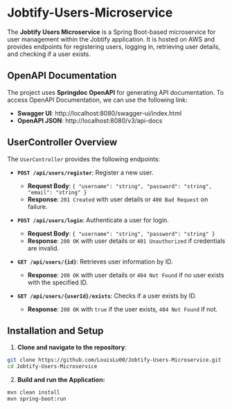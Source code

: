 # Jobtify-Users-Microservice

The **Jobtify Users Microservice** is a Spring Boot-based microservice for user management within the Jobtify application. It is hosted on AWS and provides endpoints for registering users, logging in, retrieving user details, and checking if a user exists.

## OpenAPI Documentation
The project uses **Springdoc OpenAPI** for generating API documentation. To access OpenAPI Documentation, we can use the following link:
- **Swagger UI**: http://localhost:8080/swagger-ui/index.html
- **OpenAPI JSON**: http://localhost:8080/v3/api-docs

## UserController Overview

The `UserController` provides the following endpoints:

- **`POST /api/users/register`**: Register a new user.
    - **Request Body**: `{ "username": "string", "password": "string", "email": "string" }`
    - **Response**: `201 Created` with user details or `400 Bad Request` on failure.

- **`POST /api/users/login`**: Authenticate a user for login.
    - **Request Body**: `{ "username": "string", "password": "string" }`
    - **Response**: `200 OK` with user details or `401 Unauthorized` if credentials are invalid.

- **`GET /api/users/{id}`**: Retrieves user information by ID.
    - **Response**: `200 OK` with user details or `404 Not Found` if no user exists with the specified ID.

- **`GET /api/users/{userId}/exists`**: Checks if a user exists by ID.
    - **Response**: `200 OK` with `true` if the user exists, `404 Not Found` if not.

## Installation and Setup
1. **Clone and navigate to the repository**:
 ```bash
 git clone https://github.com/LouisLu00/Jobtify-Users-Microservice.git
cd Jobtify-Users-Microservice
```
2. **Build and run the Application:**
```bash
mvn clean install
mvn spring-boot:run
```
